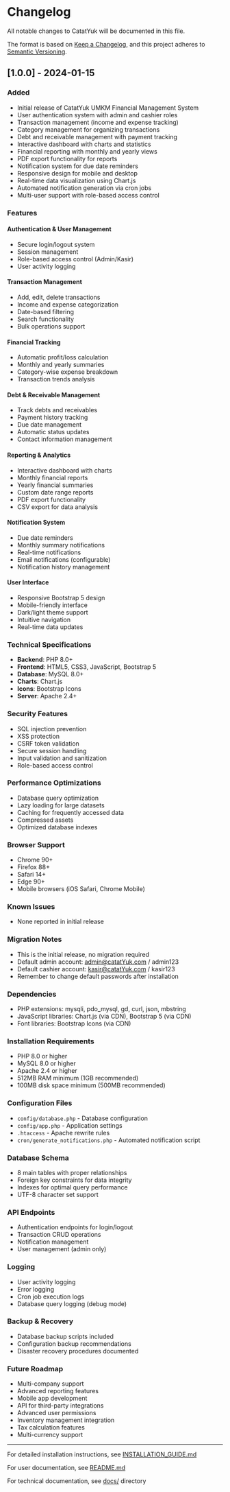 # Changelog

All notable changes to CatatYuk will be documented in this file.

The format is based on [Keep a Changelog](https://keepachangelog.com/en/1.0.0/),
and this project adheres to [Semantic Versioning](https://semver.org/spec/v2.0.0.html).

## [1.0.0] - 2024-01-15

### Added
- Initial release of CatatYuk UMKM Financial Management System
- User authentication system with admin and cashier roles
- Transaction management (income and expense tracking)
- Category management for organizing transactions
- Debt and receivable management with payment tracking
- Interactive dashboard with charts and statistics
- Financial reporting with monthly and yearly views
- PDF export functionality for reports
- Notification system for due date reminders
- Responsive design for mobile and desktop
- Real-time data visualization using Chart.js
- Automated notification generation via cron jobs
- Multi-user support with role-based access control

### Features
#### Authentication & User Management
- Secure login/logout system
- Session management
- Role-based access control (Admin/Kasir)
- User activity logging

#### Transaction Management
- Add, edit, delete transactions
- Income and expense categorization
- Date-based filtering
- Search functionality
- Bulk operations support

#### Financial Tracking
- Automatic profit/loss calculation
- Monthly and yearly summaries
- Category-wise expense breakdown
- Transaction trends analysis

#### Debt & Receivable Management
- Track debts and receivables
- Payment history tracking
- Due date management
- Automatic status updates
- Contact information management

#### Reporting & Analytics
- Interactive dashboard with charts
- Monthly financial reports
- Yearly financial summaries
- Custom date range reports
- PDF export functionality
- CSV export for data analysis

#### Notification System
- Due date reminders
- Monthly summary notifications
- Real-time notifications
- Email notifications (configurable)
- Notification history management

#### User Interface
- Responsive Bootstrap 5 design
- Mobile-friendly interface
- Dark/light theme support
- Intuitive navigation
- Real-time data updates

### Technical Specifications
- **Backend**: PHP 8.0+
- **Frontend**: HTML5, CSS3, JavaScript, Bootstrap 5
- **Database**: MySQL 8.0+
- **Charts**: Chart.js
- **Icons**: Bootstrap Icons
- **Server**: Apache 2.4+

### Security Features
- SQL injection prevention
- XSS protection
- CSRF token validation
- Secure session handling
- Input validation and sanitization
- Role-based access control

### Performance Optimizations
- Database query optimization
- Lazy loading for large datasets
- Caching for frequently accessed data
- Compressed assets
- Optimized database indexes

### Browser Support
- Chrome 90+
- Firefox 88+
- Safari 14+
- Edge 90+
- Mobile browsers (iOS Safari, Chrome Mobile)

### Known Issues
- None reported in initial release

### Migration Notes
- This is the initial release, no migration required
- Default admin account: admin@catatYuk.com / admin123
- Default cashier account: kasir@catatYuk.com / kasir123
- Remember to change default passwords after installation

### Dependencies
- PHP extensions: mysqli, pdo_mysql, gd, curl, json, mbstring
- JavaScript libraries: Chart.js (via CDN), Bootstrap 5 (via CDN)
- Font libraries: Bootstrap Icons (via CDN)

### Installation Requirements
- PHP 8.0 or higher
- MySQL 8.0 or higher
- Apache 2.4 or higher
- 512MB RAM minimum (1GB recommended)
- 100MB disk space minimum (500MB recommended)

### Configuration Files
- `config/database.php` - Database configuration
- `config/app.php` - Application settings
- `.htaccess` - Apache rewrite rules
- `cron/generate_notifications.php` - Automated notification script

### Database Schema
- 8 main tables with proper relationships
- Foreign key constraints for data integrity
- Indexes for optimal query performance
- UTF-8 character set support

### API Endpoints
- Authentication endpoints for login/logout
- Transaction CRUD operations
- Notification management
- User management (admin only)

### Logging
- User activity logging
- Error logging
- Cron job execution logs
- Database query logging (debug mode)

### Backup & Recovery
- Database backup scripts included
- Configuration backup recommendations
- Disaster recovery procedures documented

### Future Roadmap
- Multi-company support
- Advanced reporting features
- Mobile app development
- API for third-party integrations
- Advanced user permissions
- Inventory management integration
- Tax calculation features
- Multi-currency support

---

For detailed installation instructions, see [INSTALLATION_GUIDE.md](docs/INSTALLATION_GUIDE.md)

For user documentation, see [README.md](README.md)

For technical documentation, see [docs/](docs/) directory

